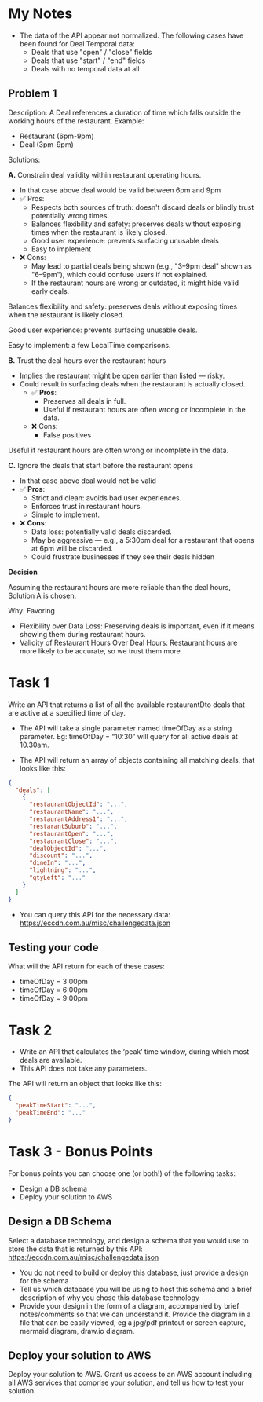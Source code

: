 # My Notes

- The data of the API appear not normalized. The following cases have been found for Deal Temporal data:
  - Deals that use "open" / "close" fields
  - Deals that use "start" / "end" fields
  - Deals with no temporal data at all

## Problem 1

Description: A Deal references a duration of time which falls outside the working hours of the restaurant.
Example:
- Restaurant (6pm-9pm)
- Deal (3pm-9pm)

Solutions:
    
**A.** Constrain deal validity within restaurant operating hours.
- In that case above deal would be valid between 6pm and 9pm
- ✅ Pros:
  - Respects both sources of truth: doesn't discard deals or blindly trust potentially wrong times.
  - Balances flexibility and safety: preserves deals without exposing times when the restaurant is likely closed.
  - Good user experience: prevents surfacing unusable deals
  - Easy to implement
- ❌ Cons:
  - May lead to partial deals being shown (e.g., "3–9pm deal" shown as "6–9pm"), which could confuse users if not explained.
  - If the restaurant hours are wrong or outdated, it might hide valid early deals.

Balances flexibility and safety: preserves deals without exposing times when the restaurant is likely closed.

Good user experience: prevents surfacing unusable deals.

Easy to implement: a few LocalTime comparisons.

**B.** Trust the deal hours over the restaurant hours
- Implies the restaurant might be open earlier than listed — risky.
- Could result in surfacing deals when the restaurant is actually closed.
  - ✅ **Pros**:
    - Preserves all deals in full.
    - Useful if restaurant hours are often wrong or incomplete in the data.
  - ❌ Cons:
    - False positives

Useful if restaurant hours are often wrong or incomplete in the data.

**C.** Ignore the deals that start before the restaurant opens
- In that case above deal would not be valid
- ✅ **Pros**:
  - Strict and clean: avoids bad user experiences.
  - Enforces trust in restaurant hours. 
  - Simple to implement.
- ❌ **Cons**:
  - Data loss: potentially valid deals discarded.
  - May be aggressive — e.g., a 5:30pm deal for a restaurant that opens at 6pm will be discarded.
  - Could frustrate businesses if they see their deals hidden

**Decision**

Assuming the restaurant hours are more reliable than the deal hours, 
Solution A is chosen. 

Why: Favoring
- Flexibility over Data Loss: Preserving deals is important, even if it means showing them during restaurant hours.
- Validity of Restaurant Hours Over Deal Hours: Restaurant hours are more likely to be accurate, so we trust them more.

# Task 1

Write an API that returns a list of all the available restaurantDto deals that are active at a specified
time of day.

- The API will take a single parameter named timeOfDay as a string parameter.
Eg: timeOfDay = “10:30” will query for all active deals at 10.30am.


- The API will return an array of objects containing all matching deals, that looks like this:

```json
{
  "deals": [
    {
      "restaurantObjectId": "...",
      "restaurantName": "...",
      "restaurantAddress1": "...",
      "restarantSuburb": "...",
      "restaurantOpen": "...",
      "restaurantClose": "...",
      "dealObjectId": "...",
      "discount": "...",
      "dineIn": "...",
      "lightning": "...",
      "qtyLeft": "..."
    }
  ]
}
```

- You can query this API for the necessary data: https://eccdn.com.au/misc/challengedata.json

## Testing your code

What will the API return for each of these cases:
- timeOfDay = 3:00pm
- timeOfDay = 6:00pm
- timeOfDay = 9:00pm

# Task 2

- Write an API that calculates the ‘peak’ time window, during which most deals are available.
- This API does not take any parameters. 

The API will return an object that looks like this:

```json
{
  "peakTimeStart": "...",
  "peakTimeEnd": "..."
}
```

# Task 3 - Bonus Points

For bonus points you can choose one (or both!) of the following tasks:
- Design a DB schema
- Deploy your solution to AWS

## Design a DB Schema

Select a database technology, and design a schema that you would use to store the data that is
returned by this API:
https://eccdn.com.au/misc/challengedata.json
- You do not need to build or deploy this database, just provide a design for the schema
- Tell us which database you will be using to host this schema and a brief description of
why you chose this database technology
- Provide your design in the form of a diagram, accompanied by brief notes/comments so
that we can understand it.
Provide the diagram in a file that can be easily viewed, eg a jpg/pdf printout or screen
capture, mermaid diagram, draw.io diagram.

## Deploy your solution to AWS
Deploy your solution to AWS. Grant us access to an AWS account including all AWS services
that comprise your solution, and tell us how to test your solution.